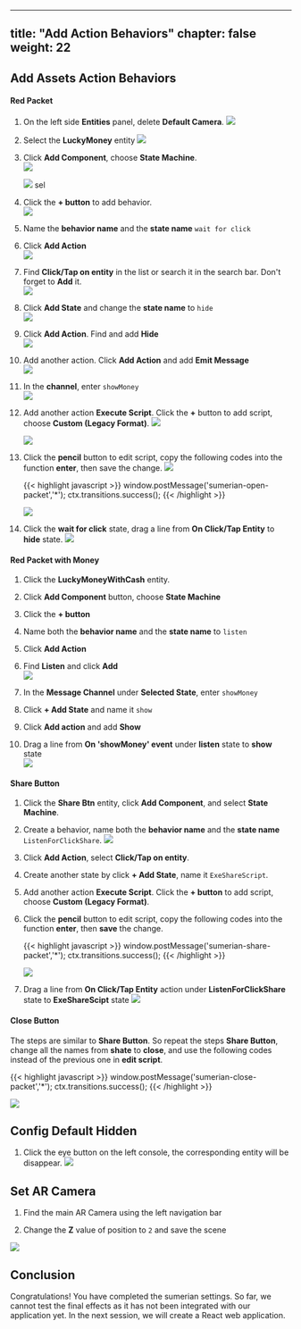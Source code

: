 
---
title: "Add Action Behaviors"
chapter: false
weight: 22
---


## Add Assets Action Behaviors 

####  Red Packet 

1. On the left side **Entities** panel, delete **Default Camera**.
    ![](/images/addSumerian/add-behaviors-delete-default-camera.png)

1.  Select the **LuckyMoney** entity
    ![](/images/addSumerian/add-behaviors-select-packet.png)

1. Click **Add Component**, choose **State Machine**.    
   ![](/images/addSumerian/add-component.png)   
   
   ![](/image/WechatIMG8.png)   sel

1. Click the **+ button**  to add behavior.     
   ![](/image/WechatIMG11.png)

1. Name the **behavior name** and the **state name** `wait for click`

1. Click **Add Action**    
   ![](/image/WechatIMG13.png)

1. Find **Click/Tap on entity** in the list or search it in the search bar. Don't forget to **Add** it.   
   ![](/image/WechatIMG14.png)

1. Click **Add State** and change the **state name** to `hide`   
   ![](/image/WechatIMG15.png)
   
1. Click **Add Action**. Find and add **Hide**   
   ![](/image/WechatIMG19.png)

1. Add another action. Click **Add Action** and add **Emit Message**   
   ![](/image/WechatIMG21.png)

1. In the **channel**, enter `showMoney`      
   ![](/image/WechatIMG23.png)

1. Add another action **Execute Script**. Click the **+** button to add script, choose **Custom (Legacy Format)**. 
    ![](/image/script-create-script.png)

    ![](/image/script-choose-type.png)

1. Click the **pencil** button to edit script, copy the following codes into the function **enter**, then save the change.
    ![](/image/script-edit-script.png)
    
    {{< highlight javascript >}}
        window.postMessage('sumerian-open-packet','*');
        ctx.transitions.success();
    {{< /highlight >}}

    ![](/image/script-save-change.png)

1. Click the **wait for click** state, drag a line from **On Click/Tap Entity** to **hide** state.
   ![](/images/addSumerian/script-drag-line.png)

#### Red Packet with Money 

1. Click the **LuckyMoneyWithCash** entity.   

1. Click **Add Component** button, choose **State Machine**    

1. Click the **+ button**     

1. Name both the **behavior name** and the **state name** to `listen`    

1. Click **Add Action**    

1. Find **Listen** and click **Add**    
   ![](/image/WechatIMG24.png)

1. In the **Message Channel** under **Selected State**, enter `showMoney`
    
1. Click **+ Add State** and name it `show`

1. Click **Add action** and add **Show**    

1. Drag a line from **On 'showMoney' event** under **listen** state to **show** state   
    ![](/images/addSumerian/script-drag-line-2.png)

#### Share Button

1. Click the **Share Btn** entity, click **Add Component**, and select **State Machine**.

1. Create a behavior, name both the **behavior name** and the **state name** `ListenForClickShare`.
    ![](/image/share-button-behaviors.png)

1. Click **Add Action**, select **Click/Tap on entity**.

1. Create another state by click **+ Add State**, name it `ExeShareScript`.

1. Add another action **Execute Script**. Click the **+ button** to add script, choose **Custom (Legacy Format)**. 

1. Click the **pencil** button to edit script, copy the following codes into the function **enter**, then **save** the change.

    {{< highlight javascript >}}
	    window.postMessage('sumerian-share-packet','*');
	    ctx.transitions.success();
    {{< /highlight >}}

    ![](/image/share-button-save-script.png)

1. Drag a line from **On Click/Tap Entity** action under **ListenForClickShare** state to **ExeShareScipt** state
    ![](/images/addSumerian/script-drag-line-3.png)


#### Close Button

The steps are similar to **Share Button**. So repeat the steps **Share Button**, change all the names from **shate** to **close**, and use the following codes instead of the previous one in **edit script**.

{{< highlight javascript >}}
    window.postMessage('sumerian-close-packet','*');
    ctx.transitions.success();
{{< /highlight >}}

![](/images/addSumerian/script-drag-line-4.png)

## Config Default Hidden
1. Click the eye button on the left console, the corresponding entity will be disappear.
   ![](/images/addSumerian/hide-cash.png)


## Set AR Camera

1. Find the main AR Camera using the left navigation bar

1. Change the **Z** value of position to `2` and save the scene

![](/images/addSumerian/change-camera.png)

## Conclusion
Congratulations! You have completed the sumerian settings. So far, we cannot test the final effects as it has not been integrated with our application yet. In the next session, we will create a React web application.

